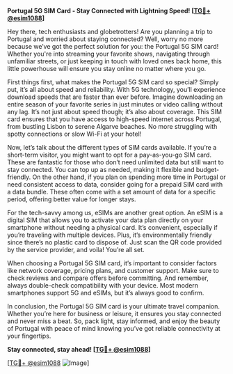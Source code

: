 **Portugal 5G SIM Card - Stay Connected with Lightning Speed! [[TG💪+ @esim1088](https://t.me/s/esim1088)]**

Hey there, tech enthusiasts and globetrotters! Are you planning a trip to Portugal and worried about staying connected? Well, worry no more because we’ve got the perfect solution for you: the Portugal 5G SIM card! Whether you're into streaming your favorite shows, navigating through unfamiliar streets, or just keeping in touch with loved ones back home, this little powerhouse will ensure you stay online no matter where you go.

First things first, what makes the Portugal 5G SIM card so special? Simply put, it’s all about speed and reliability. With 5G technology, you’ll experience download speeds that are faster than ever before. Imagine downloading an entire season of your favorite series in just minutes or video calling without any lag. It’s not just about speed though; it’s also about coverage. This SIM card ensures that you have access to high-speed internet across Portugal, from bustling Lisbon to serene Algarve beaches. No more struggling with spotty connections or slow Wi-Fi at your hotel!

Now, let’s talk about the different types of SIM cards available. If you’re a short-term visitor, you might want to opt for a pay-as-you-go SIM card. These are fantastic for those who don’t need unlimited data but still want to stay connected. You can top up as needed, making it flexible and budget-friendly. On the other hand, if you plan on spending more time in Portugal or need consistent access to data, consider going for a prepaid SIM card with a data bundle. These often come with a set amount of data for a specific period, offering better value for longer stays.

For the tech-savvy among us, eSIMs are another great option. An eSIM is a digital SIM that allows you to activate your data plan directly on your smartphone without needing a physical card. It’s convenient, especially if you’re traveling with multiple devices. Plus, it’s environmentally friendly since there’s no plastic card to dispose of. Just scan the QR code provided by the service provider, and voila! You’re all set.

When choosing a Portugal 5G SIM card, it’s important to consider factors like network coverage, pricing plans, and customer support. Make sure to check reviews and compare offers before committing. And remember, always double-check compatibility with your device. Most modern smartphones support 5G and eSIMs, but it’s always good to confirm.

In conclusion, the Portugal 5G SIM card is your ultimate travel companion. Whether you’re here for business or leisure, it ensures you stay connected and never miss a beat. So, pack light, stay informed, and enjoy the beauty of Portugal with peace of mind knowing you’ve got reliable connectivity at your fingertips.

**Stay connected, stay ahead! [[TG💪+ @esim1088](https://t.me/s/esim1088)]**

[[TG💪+ @esim1088](https://t.me/s/esim1088) ![Image](https://i.postimg.cc/Y0z9fWf4/image.png)]